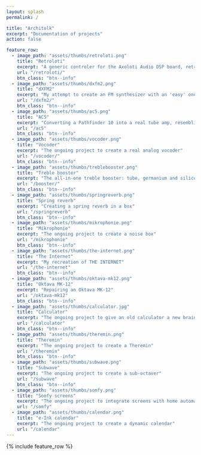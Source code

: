 ```yaml
---
layout: splash
permalink: /

title: "Architolk"
excerpt: "Documentation of projects"
action: false

feature_row:
  - image_path: "assets/thumbs/retroloti.png"
    title: "Retroloti"
    excerpt: "A generic controler for the Axoloti Audio DSP board, retro style"
    url: "/retroloti/"
    btn_class: "btn--info"
  - image_path: "assets/thumbs/dxfm2.png"
    title: "dXFM2"
    excerpt: "My attempt to create an FM synthesizer with an 'easy' one-know-one-function interface"
    url: "/dxfm2/"
    btn_class: "btn--info"
  - image_path: "assets/thumbs/ac5.png"
    title: "AC5"
    excerpt: "Converting a Pathfinder 10 into a real tube amp, resembling the '60s VOX style AC amps"
    url: "/ac5"
    btn_class: "btn--info"
  - image_path: "assets/thumbs/vocoder.png"
    title: "Vocoder"
    excerpt: "The ongoing project to create a real analog vocoder"
    url: "/vocoder/"
    btn_class: "btn--info"
  - image_path: "assets/thumbs/treblebooster.png"
    title: "Treble booster"
    excerpt: "The all-in-one treble booster: tube, germanium and silicon all in one box"
    url: "/booster/"
    btn_class: "btn--info"
  - image_path: "assets/thumbs/springreverb.png"
    title: "Spring reverb"
    excerpt: "Creating a spring reverb in a box"
    url: "/springreverb"
    btn_class: "btn--info"
  - image_path: "assets/thumbs/mikrophonie.png"
    title: "Mikrophonie"
    excerpt: "The ongoing project to create a noise box"
    url: "/mikrophonie"
    btn_class: "btn--info"
  - image_path: "assets/thumbs/the-internet.png"
    title: "The Internet"
    excerpt: "My recreation of THE INTERNET"
    url: "/the-internet"
    btn_class: "btn--info"
  - image_path: "assets/thumbs/oktava-mk12.png"
    title: "Oktava MK-12"
    excerpt: "Repairing an Oktava MK-12"
    url: "/oktava-mk12"
    btn_class: "btn--info"
  - image_path: "assets/thumbs/calculator.jpg"
    title: "Calculator"
    excerpt: "The ongoing project to give an old calculator a new brain"
    url: "/calculator"
    btn_class: "btn--info"
  - image_path: "assets/thumbs/theremin.png"
    title: "Theremin"
    excerpt: "The ongoing project to create a Theremin"
    url: "/theremin"
    btn_class: "btn--info"
  - image_path: "assets/thumbs/subwave.png"
    title: "Subwave"
    excerpt: "The ongoing project to create a sub-octaver"
    url: "/subwave"
    btn_class: "btn--info"
  - image_path: "assets/thumbs/somfy.png"
    title: "Somfy screens"
    excerpt: "The ongoing project to integrate screens with home automation"
    url: "/somfy"
  - image_path: "assets/thumbs/calendar.png"
    title: "e-Ink calendar"
    excerpt: "The ongoing project to create a dynamic calendar"
    url: "/calendar"
---
```

{% include feature_row %}
